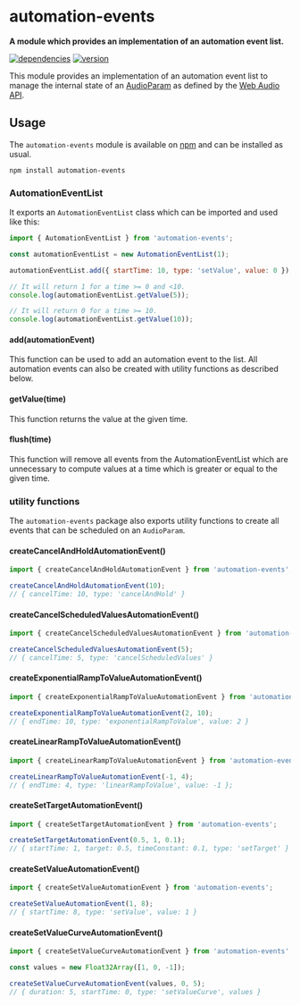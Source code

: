 # automation-events

**A module which provides an implementation of an automation event list.**

[![dependencies](https://img.shields.io/david/chrisguttandin/automation-events.svg?style=flat-square)](https://github.com/chrisguttandin/automation-events/network/dependencies)
[![version](https://img.shields.io/npm/v/automation-events.svg?style=flat-square)](https://www.npmjs.com/package/automation-events)

This module provides an implementation of an automation event list to manage the internal state of an [AudioParam](https://webaudio.github.io/web-audio-api/#AudioParam) as defined by the [Web Audio API](https://webaudio.github.io/web-audio-api).

## Usage

The `automation-events` module is available on [npm](https://www.npmjs.com/package/automation-events) and can be
installed as usual.

```shell
npm install automation-events
```

### AutomationEventList

It exports an `AutomationEventList` class which can be imported and used like this:

```js
import { AutomationEventList } from 'automation-events';

const automationEventList = new AutomationEventList(1);

automationEventList.add({ startTime: 10, type: 'setValue', value: 0 });

// It will return 1 for a time >= 0 and <10.
console.log(automationEventList.getValue(5));

// It will return 0 for a time >= 10.
console.log(automationEventList.getValue(10));
```

#### add(automationEvent)

This function can be used to add an automation event to the list. All automation events can also be created with utility functions as described below.

#### getValue(time)

This function returns the value at the given time.

#### flush(time)

This function will remove all events from the AutomationEventList which are unnecessary to compute values at a time which is greater or equal to the given time.

### utility functions

The `automation-events` package also exports utility functions to create all events that can be scheduled on an `AudioParam`.

#### createCancelAndHoldAutomationEvent()

```js
import { createCancelAndHoldAutomationEvent } from 'automation-events';

createCancelAndHoldAutomationEvent(10);
// { cancelTime: 10, type: 'cancelAndHold' }
```

#### createCancelScheduledValuesAutomationEvent()

```js
import { createCancelScheduledValuesAutomationEvent } from 'automation-events';

createCancelScheduledValuesAutomationEvent(5);
// { cancelTime: 5, type: 'cancelScheduledValues' }
```

#### createExponentialRampToValueAutomationEvent()

```js
import { createExponentialRampToValueAutomationEvent } from 'automation-events';

createExponentialRampToValueAutomationEvent(2, 10);
// { endTime: 10, type: 'exponentialRampToValue', value: 2 }
```

#### createLinearRampToValueAutomationEvent()

```js
import { createLinearRampToValueAutomationEvent } from 'automation-events';

createLinearRampToValueAutomationEvent(-1, 4);
// { endTime: 4, type: 'linearRampToValue', value: -1 };
```

#### createSetTargetAutomationEvent()

```js
import { createSetTargetAutomationEvent } from 'automation-events';

createSetTargetAutomationEvent(0.5, 1, 0.1);
// { startTime: 1, target: 0.5, timeConstant: 0.1, type: 'setTarget' }
```

#### createSetValueAutomationEvent()

```js
import { createSetValueAutomationEvent } from 'automation-events';

createSetValueAutomationEvent(1, 8);
// { startTime: 8, type: 'setValue', value: 1 }
```

#### createSetValueCurveAutomationEvent()

```js
import { createSetValueCurveAutomationEvent } from 'automation-events';

const values = new Float32Array([1, 0, -1]);

createSetValueCurveAutomationEvent(values, 0, 5);
// { duration: 5, startTime: 0, type: 'setValueCurve', values }
```
